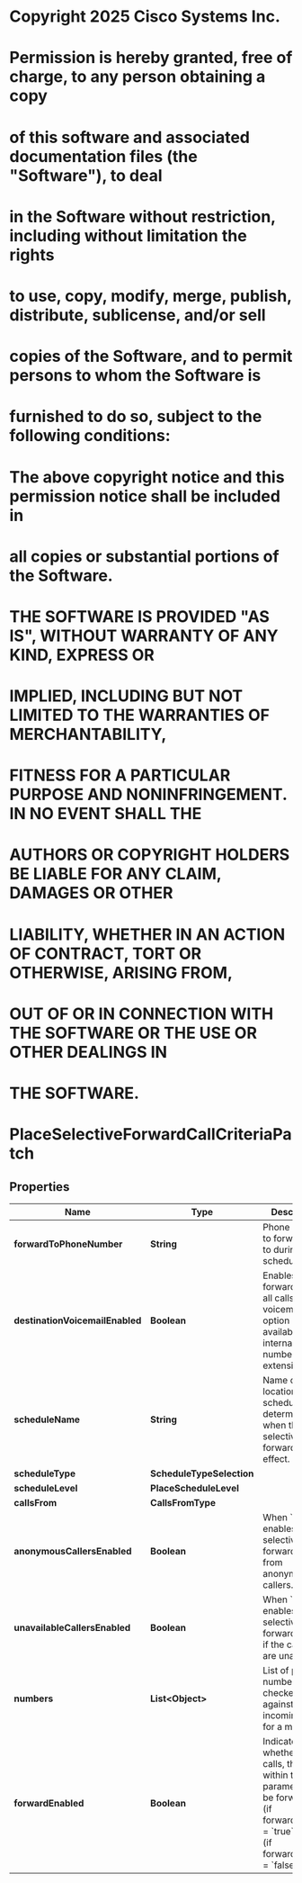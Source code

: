 <!--  Copyright 2025 Cisco Systems Inc.

Permission is hereby granted, free of charge, to any person obtaining a copy
of this software and associated documentation files (the "Software"), to deal
in the Software without restriction, including without limitation the rights
to use, copy, modify, merge, publish, distribute, sublicense, and/or sell
copies of the Software, and to permit persons to whom the Software is
furnished to do so, subject to the following conditions:

The above copyright notice and this permission notice shall be included in
all copies or substantial portions of the Software.

THE SOFTWARE IS PROVIDED "AS IS", WITHOUT WARRANTY OF ANY KIND, EXPRESS OR
IMPLIED, INCLUDING BUT NOT LIMITED TO THE WARRANTIES OF MERCHANTABILITY,
FITNESS FOR A PARTICULAR PURPOSE AND NONINFRINGEMENT. IN NO EVENT SHALL THE
AUTHORS OR COPYRIGHT HOLDERS BE LIABLE FOR ANY CLAIM, DAMAGES OR OTHER
LIABILITY, WHETHER IN AN ACTION OF CONTRACT, TORT OR OTHERWISE, ARISING FROM,
OUT OF OR IN CONNECTION WITH THE SOFTWARE OR THE USE OR OTHER DEALINGS IN
THE SOFTWARE.-->
# Copyright 2025 Cisco Systems Inc.
#
# Permission is hereby granted, free of charge, to any person obtaining a copy
# of this software and associated documentation files (the "Software"), to deal
# in the Software without restriction, including without limitation the rights
# to use, copy, modify, merge, publish, distribute, sublicense, and/or sell
# copies of the Software, and to permit persons to whom the Software is
# furnished to do so, subject to the following conditions:
#
# The above copyright notice and this permission notice shall be included in
# all copies or substantial portions of the Software.
#
# THE SOFTWARE IS PROVIDED "AS IS", WITHOUT WARRANTY OF ANY KIND, EXPRESS OR
# IMPLIED, INCLUDING BUT NOT LIMITED TO THE WARRANTIES OF MERCHANTABILITY,
# FITNESS FOR A PARTICULAR PURPOSE AND NONINFRINGEMENT. IN NO EVENT SHALL THE
# AUTHORS OR COPYRIGHT HOLDERS BE LIABLE FOR ANY CLAIM, DAMAGES OR OTHER
# LIABILITY, WHETHER IN AN ACTION OF CONTRACT, TORT OR OTHERWISE, ARISING FROM,
# OUT OF OR IN CONNECTION WITH THE SOFTWARE OR THE USE OR OTHER DEALINGS IN
# THE SOFTWARE.



# PlaceSelectiveForwardCallCriteriaPatch


## Properties

| Name | Type | Description | Notes |
|------------ | ------------- | ------------- | -------------|
|**forwardToPhoneNumber** | **String** | Phone number to forward calls to during this schedule. |  [optional] |
|**destinationVoicemailEnabled** | **Boolean** | Enables forwarding for all calls to voicemail. This option is only available for internal phone numbers or extensions. |  [optional] |
|**scheduleName** | **String** | Name of the location&#39;s schedule which determines when the selective forward is in effect. |  [optional] |
|**scheduleType** | **ScheduleTypeSelection** |  |  [optional] |
|**scheduleLevel** | **PlaceScheduleLevel** |  |  [optional] |
|**callsFrom** | **CallsFromType** |  |  |
|**anonymousCallersEnabled** | **Boolean** | When &#x60;true&#x60;, enables selective forward to calls from anonymous callers. |  [optional] |
|**unavailableCallersEnabled** | **Boolean** | When &#x60;true&#x60;, enables selective forward to calls if the callers are unavailable. |  [optional] |
|**numbers** | **List&lt;Object&gt;** | List of phone numbers checked against incoming calls for a match. |  [optional] |
|**forwardEnabled** | **Boolean** | Indicates whether the calls, that fit within these parameters, will be forwarded (if forwardEnabled &#x3D; &#x60;true&#x60;) or not (if forwardEnabled &#x3D; &#x60;false&#x60;). |  [optional] |




